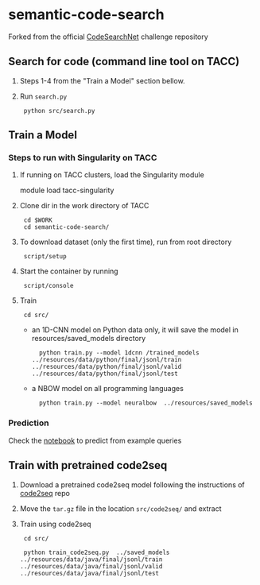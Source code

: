 # semantic-code-search

Forked from the official [CodeSearchNet](https://github.com/github/CodeSearchNet) challenge repository

## Search for code (command line tool on TACC)

1. Steps 1-4 from the "Train a Model" section bellow.

2. Run `search.py`

        python src/search.py

## Train a Model
### Steps to run with Singularity on TACC

1. If running on TACC clusters, load the Singularity module
      
      module load tacc-singularity
      
2. Clone dir in the work directory of TACC
        
        cd $WORK
        cd semantic-code-search/
        
3. To download dataset (only the first time), run from root directory
      
        script/setup
      
4. Start the container by running
    
        script/console
    
5. Train

        cd src/
        
    * an 1D-CNN model on Python data only, it will save the model in resources/saved_models directory
    
            python train.py --model 1dcnn /trained_models ../resources/data/python/final/jsonl/train ../resources/data/python/final/jsonl/valid ../resources/data/python/final/jsonl/test
    
    * a NBOW model on all programming languages
    
            python train.py --model neuralbow  ../resources/saved_models     

### Prediction

Check the [notebook](src/code_search.ipynb) to predict from example queries

## Train with pretrained code2seq

1. Download a pretrained code2seq model following the instructions of [code2seq](https://github.com/tech-srl/code2seq) repo

2. Move the `tar.gz` file in the location `src/code2seq/` and extract

3. Train using code2seq

		cd src/

		python train_code2seq.py  ../saved_models ../resources/data/java/final/jsonl/train ../resources/data/java/final/jsonl/valid ../resources/data/java/final/jsonl/test


